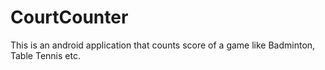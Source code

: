 # CourtCounter
This is an android application that counts score of a game like Badminton, Table Tennis etc.
